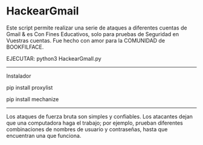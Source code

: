# HackearGmail

Este script permite realizar una serie de ataques a diferentes cuentas de Gmail & es Con Fines Educativos, solo para pruebas de Seguridad en Vuestras cuentas.
Fue hecho con amor para la COMUNIDAD de BOOKFILFACE.

EJECUTAR:
python3 HackearGmaIl.py

-------------------------------

Instalador
 

pip install proxylist

pip install mechanize

-----------------------------

Los ataques de fuerza bruta son simples y confiables. Los atacantes dejan que una computadora haga el trabajo; por ejemplo, prueban diferentes combinaciones de nombres de usuario y contraseñas, hasta que encuentran una que funciona.
